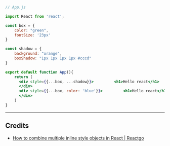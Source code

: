

```jsx
// App.js

import React from 'react';

const box = {
    color: "green",
    fontSize: '23px'
}

const shadow = {
    background: "orange",
    boxShadow: "1px 1px 1px 1px #cccd"
}

export default function App(){
    return (
      <div style={{...box, ...shadow}}>         <h1>Hello react</h1>
      </div>
      <div style={{...box, color: 'blue'}}>         <h1>Hello react</h1>
      </div>
    )
}
```

---
## Credits
-  [How to combine multiple inline style objects in React | Reactgo](https://reactgo.com/react-multiple-inline-styles/#:~:text=In%20React%2C%20we%20can%20add%20a%20inline%20styles,a%20single%20style%20object%20using%20the%20spread%20operator.)